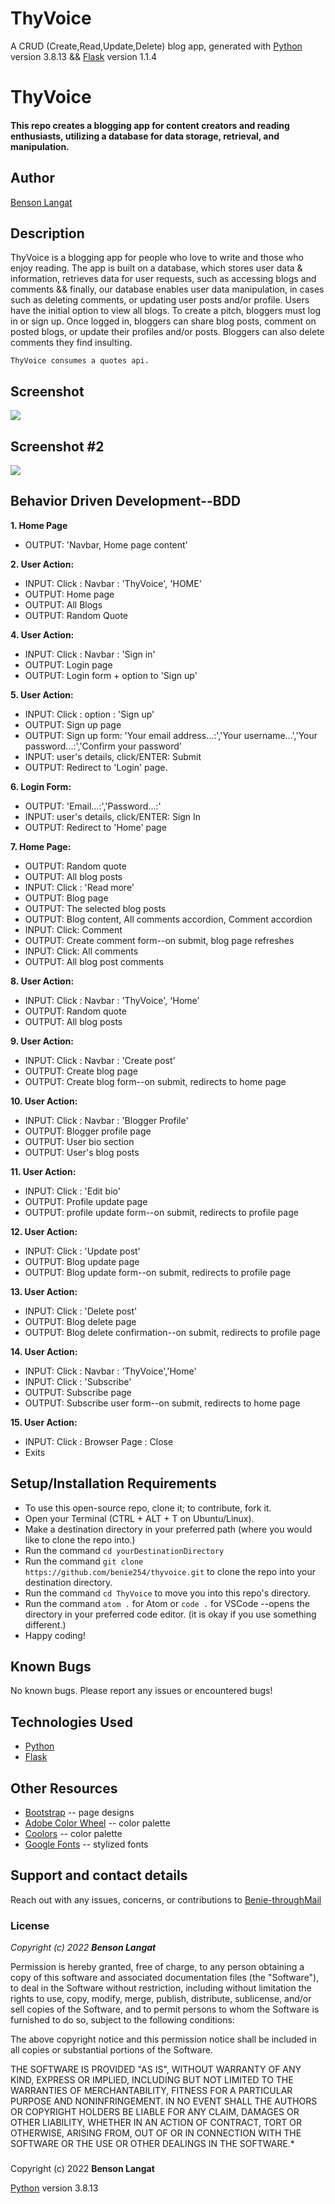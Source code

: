 # ThyVoice

A CRUD (Create,Read,Update,Delete) blog app, generated with [Python](https://www.python.org/) version 3.8.13 && [Flask](https://flask.palletsprojects.com/en/2.1.x/) version 1.1.4 

# ThyVoice
#### This repo creates a blogging app for content creators and reading enthusiasts, utilizing a database for data storage, retrieval, and manipulation.
## Author
[Benson Langat](https://github.com/benie254)

## Description

ThyVoice is a blogging app for people who love to write and those who enjoy reading. The app is built on a database, which stores user data & information, retrieves data for user requests, such as accessing blogs and comments && finally, our database enables user data manipulation, in cases such as deleting comments, or updating user posts and/or profile. Users have the initial option to view all blogs. To create a pitch, bloggers must log in or sign up. Once logged in, bloggers can share blog posts, comment on posted blogs, or update their profiles and/or posts. Bloggers can also delete comments they find insulting. 
      
    ThyVoice consumes a quotes api.

## Screenshot

<img src="https://user-images.githubusercontent.com/99865051/169643412-c090927a-c0a4-4e99-b95d-1318113752c7.png" >

## Screenshot #2

<img src="https://user-images.githubusercontent.com/99865051/169643485-95d7823e-9918-46d5-98bb-ae47b7453869.png">

## Behavior Driven Development--BDD

**1. Home Page**
   - OUTPUT: 'Navbar, Home page content'
   
**2. User Action:** 
   - INPUT:  Click : Navbar : 'ThyVoice', 'HOME'
   - OUTPUT: Home page
   - OUTPUT: All Blogs
   - OUTPUT: Random Quote
   
**4. User Action:**
   - INPUT:  Click : Navbar : 'Sign in'
   - OUTPUT: Login page
   - OUTPUT: Login form + option to 'Sign up'
   
**5. User Action:**
   - INPUT:  Click : option : 'Sign up'
   - OUTPUT: Sign up page
   - OUTPUT: Sign up form: 'Your email address...:','Your username...','Your password...:','Confirm your password'
   - INPUT:  user's details, click/ENTER: Submit
   - OUTPUT: Redirect to 'Login' page.
   
**6. Login Form:**
   - OUTPUT: 'Email...:','Password...:'
   - INPUT:  user's details, click/ENTER: Sign In
   - OUTPUT: Redirect to 'Home' page

**7. Home Page:**
   - OUTPUT: Random quote
   - OUTPUT: All blog posts
   - INPUT:  Click : 'Read more'
   - OUTPUT: Blog page
   - OUTPUT: The selected blog posts
   - OUTPUT: Blog content, All comments accordion, Comment accordion
   - INPUT:  Click: Comment
   - OUTPUT: Create comment form--on submit, blog page refreshes
   - INPUT:  Click: All comments
   - OUTPUT: All blog post comments

**8. User Action:**
   - INPUT:  Click : Navbar : 'ThyVoice', 'Home'
   - OUTPUT: Random quote
   - OUTPUT: All blog posts

**9. User Action:**
   - INPUT:  Click : Navbar : 'Create post'
   - OUTPUT: Create blog page
   - OUTPUT: Create blog form--on submit, redirects to home page

**10. User Action:**
   - INPUT:  Click : Navbar : 'Blogger Profile'
   - OUTPUT: Blogger profile page
   - OUTPUT: User bio section
   - OUTPUT: User's blog posts

**11. User Action:**
   - INPUT:  Click : 'Edit bio' 
   - OUTPUT: Profile update page
   - OUTPUT: profile update form--on submit, redirects to profile page
   
**12. User Action:**
   - INPUT:  Click : 'Update post' 
   - OUTPUT: Blog update page
   - OUTPUT: Blog update form--on submit, redirects to profile page

**13. User Action:**
   - INPUT:  Click : 'Delete post' 
   - OUTPUT: Blog delete page
   - OUTPUT: Blog delete confirmation--on submit, redirects to profile page

**14. User Action:**
   - INPUT:  Click : Navbar : 'ThyVoice','Home'
   - INPUT:  Click : 'Subscribe' 
   - OUTPUT: Subscribe page
   - OUTPUT: Subscribe user form--on submit, redirects to home page

**15. User Action:**
   - INPUT:  Click : Browser Page : Close
   - Exits


## Setup/Installation Requirements

* To use this open-source repo, clone it; to contribute, fork it. 
* Open your Terminal (CTRL + ALT + T on Ubuntu/Linux). 
* Make a destination directory in your preferred path (where you would like to clone the repo into.)
* Run the command ``` cd yourDestinationDirectory ```
* Run the command ``` git clone https://github.com/benie254/thyvoice.git ``` to clone the repo into your destination directory. 
* Run the command ``` cd ThyVoice ``` to move you into this repo's directory.
* Run the command ``` atom . ``` for Atom or ``` code . ``` for VSCode --opens the directory in your preferred code editor. (it is okay if you use something different.)
* Happy coding!

## Known Bugs

No known bugs. Please report any issues or encountered bugs! 

## Technologies Used

* [Python](https://www.python.org/) 
* [Flask](https://flask.palletsprojects.com/en/2.1.x/)

## Other Resources 

* [Bootstrap](https://getbootstrap.com/) -- page designs
* [Adobe Color Wheel](https://color.adobe.com/) -- color palette 
* [Coolors](https://coolors.co/) -- color palette
* [Google Fonts](https://fonts.google.com) -- stylized fonts


## Support and contact details

Reach out with any issues, concerns, or contributions to [Benie-throughMail](davinci.monalissa@gmail.com)

### License

*Copyright (c) 2022* ***Benson Langat***

Permission is hereby granted, free of charge, to any person obtaining a copy
of this software and associated documentation files (the "Software"), to deal
in the Software without restriction, including without limitation the rights
to use, copy, modify, merge, publish, distribute, sublicense, and/or sell
copies of the Software, and to permit persons to whom the Software is
furnished to do so, subject to the following conditions:

The above copyright notice and this permission notice shall be included in all
copies or substantial portions of the Software.

THE SOFTWARE IS PROVIDED "AS IS", WITHOUT WARRANTY OF ANY KIND, EXPRESS OR
IMPLIED, INCLUDING BUT NOT LIMITED TO THE WARRANTIES OF MERCHANTABILITY,
FITNESS FOR A PARTICULAR PURPOSE AND NONINFRINGEMENT. IN NO EVENT SHALL THE
AUTHORS OR COPYRIGHT HOLDERS BE LIABLE FOR ANY CLAIM, DAMAGES OR OTHER
LIABILITY, WHETHER IN AN ACTION OF CONTRACT, TORT OR OTHERWISE, ARISING FROM,
OUT OF OR IN CONNECTION WITH THE SOFTWARE OR THE USE OR OTHER DEALINGS IN THE
SOFTWARE.*

###
Copyright (c) 2022 **Benson Langat**

[Python](https://www.python.org/) version 3.8.13
